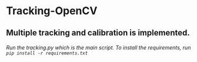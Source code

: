# Tracking-OpenCV

## Multiple tracking and calibration is implemented.

###### Run the tracking.py which is the main script. To install the requirements, run `pip install -r requirements.txt`
